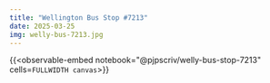 ```yaml
---
title: "Wellington Bus Stop #7213"
date: 2025-03-25
img: welly-bus-7213.jpg
---
```


{{<observable-embed
    notebook="@pjpscriv/welly-bus-stop-7213"
    cells=`
        FULLWIDTH canvas
`>}}

